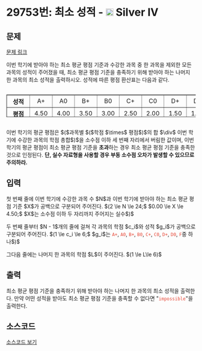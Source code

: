 # 29753번: 최소 성적 - <img src="https://static.solved.ac/tier_small/7.svg" style="height:20px" /> Silver IV

<!-- performance -->

<!-- 문제 제출 후 깃허브에 푸시를 했을 때 제출한 코드의 성능이 입력될 공간입니다.-->

<!-- end -->

## 문제

[문제 링크](https://boj.kr/29753)


<p>이번 학기에 받아야 하는 최소 평균 평점 기준과 수강한 과목 중 한 과목을 제외한 모든 과목의 성적이 주어졌을 때, 최소 평균 평점 기준을 충족하기 위해 받아야 하는 나머지 한 과목의 최소 성적을 출력하시오. 성적에 따른 평점 환산표는 다음과 같다.</p>

<div style="overflow:auto;max-width:calc(100vw - 30px)">
<table align="center" border="1" cellpadding="1" cellspacing="1" class="table table-bordered" style="table-layout: fixed; text-align: center; width: 600px; height: 60px;">
<tbody>
<tr>
<th scope="row" style="text-align: center; width: 75px;">성적</th>
<td style="text-align: center; width: 50px;">A+</td>
<td style="text-align: center; width: 50px;">A0</td>
<td style="text-align: center; width: 50px;">B+</td>
<td style="text-align: center; width: 50px;">B0</td>
<td style="text-align: center; width: 50px;">C+</td>
<td style="text-align: center; width: 50px;">C0</td>
<td style="text-align: center; width: 50px;">D+</td>
<td style="text-align: center; width: 50px;">D0</td>
<td style="text-align: center; width: 50px;">F</td>
</tr>
<tr>
<th scope="row" style="text-align: center; width: 75px;">평점</th>
<td style="text-align: center; width: 50px;">4.50</td>
<td style="text-align: center; width: 50px;">4.00</td>
<td style="text-align: center; width: 50px;">3.50</td>
<td style="text-align: center; width: 50px;">3.00</td>
<td style="text-align: center; width: 50px;">2.50</td>
<td style="text-align: center; width: 50px;">2.00</td>
<td style="text-align: center; width: 50px;">1.50</td>
<td style="text-align: center; width: 50px;">1.00</td>
<td style="text-align: center; width: 50px;">0.00</td>
</tr>
</tbody>
</table>
</div>

<p>이번 학기의 평균 평점은 $($과목별 $($학점 $\times$ 평점$)$의 합 $\div$ 이번 학기에 수강한 과목의 학점 총합$)$을 소수점 이하 세 번째 자리에서 버림한 값이며, 이번 학기의 평균 평점이 최소 평균 평점 기준을 <strong>초과</strong>하는 경우 최소 평균 평점 기준을 충족한 것으로 인정된다. <strong>단, 실수 자료형을 사용할 경우 부동 소수점 오차가 발생할 수 있으므로 주의하라.</strong></p>



## 입력


<p>첫 번째 줄에 이번 학기에 수강한 과목 수 $N$과 이번 학기에 받아야 하는 최소 평균 평점 기준 $X$가 공백으로 구분되어 주어진다. $(2 \le N \le 24;$ $0.00 \le X \le 4.50;$ $X$는 소수점 이하 두 자리까지 주어지는 실수$)$</p>

<p>두 번째 줄부터 $N - 1$개의 줄에 걸쳐 각 과목의 학점 $c_i$와 성적 $g_i$가 공백으로 구분되어 주어진다. $(1 \le c_i \le 6;$ $g_i$는 <span style="color:#e74c3c;"><code>A+</code></span>, <span style="color:#e74c3c;"><code>A0</code></span>, <span style="color:#e74c3c;"><code>B+</code></span>, <span style="color:#e74c3c;"><code>B0</code></span>, <span style="color:#e74c3c;"><code>C+</code></span>, <span style="color:#e74c3c;"><code>C0</code></span>, <span style="color:#e74c3c;"><code>D+</code></span>, <span style="color:#e74c3c;"><code>D0</code></span>, <span style="color:#e74c3c;"><code>F</code></span>중 하나$)$</p>

<p>그다음 줄에는 나머지 한 과목의 학점 $L$이 주어진다. $(1 \le L\le 6)$</p>



## 출력


<p>최소 평균 평점 기준을 충족하기 위해 받아야 하는 나머지 한 과목의 최소 성적을 출력한다. 만약 어떤 성적을 받아도 최소 평균 평점 기준을 충족할 수 없다면 "<span style="color:#e74c3c;"><code>impossible</code></span>"을 출력한다.</p>



## 소스코드

[소스코드 보기](최소%20성적.cpp)